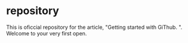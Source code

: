# repository
This is oficcial repository for the article, "Getting started with GiThub. ". Welcome to your very first open.
